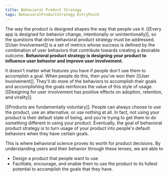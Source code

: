 ```yaml
---
title: Behavioral Product Strategy
tags: BehavioralProductStrategy EntryPoint
---
```

The way the product is designed shapes the way that people use it. [[Every app is designed for behavior change, intentionally or unintentionally]], so the questions that drive behavioral product strategy must be addressed. [[User Involvement]] is a set of metrics whose success is defined by the combination of user behaviors that contribute towards creating a desirable outcome. **Behavioral product strategy is designing your product to influence user behavior and improve user involvement.**

It doesn't matter what features you have if people don't use them to accomplish a goal. When people do this, then you've won their [[User Involvement]]. They'll do more of the behaviors to accomplish their goals and accomplishing the goals reinforces the value of this style of usage. [[Designing for user involvement has positive effects on adoption, retention, and virality]].

[[Products are fundamentally voluntary]]. People can always choose to use the product, use an alternative, or use nothing at all. In fact, not using your product is their default state of being, and you’re trying to get them to do something different in using your product. Eventually, the goal of behavioral product strategy is to turn usage of your product into people's default behaviors when they have certain goals.

This is where behavioral science proves its worth for product decisions. By understanding users and their behavior through these lenses, we are able to 
* Design a product that people want to use
* Facilitate, encourage, and enable them to use the product to its fullest potential to accomplish the goals that they have.